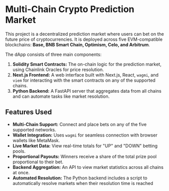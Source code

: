 # Multi-Chain Crypto Prediction Market 

This project is a decentralized prediction market where users can bet on the future price of cryptocurrencies. It is deployed across five EVM-compatible blockchains: **Base, BNB Smart Chain, Optimism, Celo, and Arbitrum**.

The dApp consists of three main components:
1.  **Solidity Smart Contracts:** The on-chain logic for the prediction market, using Chainlink Oracles for price resolution.
2.  **Next.js Frontend:** A web interface built with Next.js, React, `wagmi`, and `viem` for interacting with the smart contracts on any of the supported chains.
3.  **Python Backend:** A FastAPI server that aggregates data from all chains and can automate tasks like market resolution.

## Features Used 

-   **Multi-Chain Support:** Connect and place bets on any of the five supported networks.
-   **Wallet Integration:** Uses `wagmi` for seamless connection with browser wallets like MetaMask.
-   **Live Market Data:** View real-time totals for "UP" and "DOWN" betting pools.
-   **Proportional Payouts:** Winners receive a share of the total prize pool proportional to their bet.
-   **Backend Aggregation:** An API to view market statistics across all chains at once.
-   **Automated Resolution:** The Python backend includes a script to automatically resolve markets when their resolution time is reached

